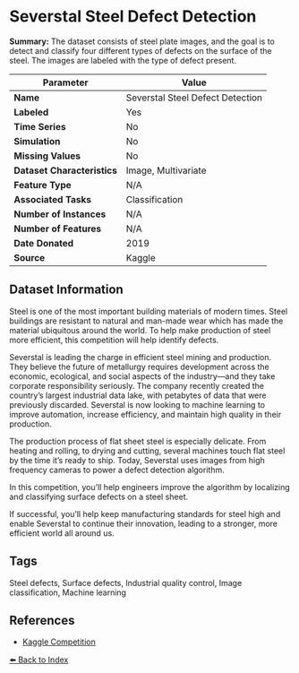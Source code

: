 # Severstal Steel Defect Detection

**Summary:** The dataset consists of steel plate images, and the goal is to detect and classify four different types of defects on the surface of the steel. The images are labeled with the type of defect present.

| Parameter | Value |
| --- | --- |
| **Name** | Severstal Steel Defect Detection |
| **Labeled** | Yes |
| **Time Series** | No |
| **Simulation** | No |
| **Missing Values** | No |
| **Dataset Characteristics** | Image, Multivariate |
| **Feature Type** | N/A |
| **Associated Tasks** | Classification |
| **Number of Instances** | N/A |
| **Number of Features** | N/A |
| **Date Donated** | 2019 |
| **Source** | Kaggle |

## Dataset Information

Steel is one of the most important building materials of modern times. Steel buildings are resistant to natural and man-made wear which has made the material ubiquitous around the world. To help make production of steel more efficient, this competition will help identify defects.

Severstal is leading the charge in efficient steel mining and production. They believe the future of metallurgy requires development across the economic, ecological, and social aspects of the industry—and they take corporate responsibility seriously. The company recently created the country’s largest industrial data lake, with petabytes of data that were previously discarded. Severstal is now looking to machine learning to improve automation, increase efficiency, and maintain high quality in their production.

The production process of flat sheet steel is especially delicate. From heating and rolling, to drying and cutting, several machines touch flat steel by the time it’s ready to ship. Today, Severstal uses images from high frequency cameras to power a defect detection algorithm.

In this competition, you’ll help engineers improve the algorithm by localizing and classifying surface defects on a steel sheet.

If successful, you’ll help keep manufacturing standards for steel high and enable Severstal to continue their innovation, leading to a stronger, more efficient world all around us.

## Tags

Steel defects, Surface defects, Industrial quality control, Image classification, Machine learning

## References

- [Kaggle Competition](https://www.kaggle.com/c/severstal-steel-defect-detection)

[⬅️ Back to Index](../README.md)
